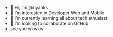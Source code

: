 - 👋 Hi, I’m @riyanks
- 👀 I’m interested in Developer Web and Mobile
- 🌱 I’m currently learning all about tech ethusiast
- 💞️ I’m looking to collaborate on GitHub
- see you wkwkw

<!---
riyanks/riyanks is a ✨ special ✨ repository because its `README.md` (this file) appears on your GitHub profile.
You can click the Preview link to take a look at your changes.
--->
